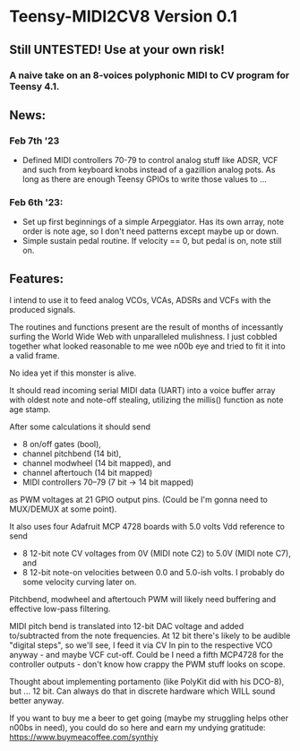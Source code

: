 # Teensy-MIDI2CV8 Version 0.1
## Still UNTESTED! Use at your own risk!
### A naive take on an 8-voices polyphonic MIDI to CV program for Teensy 4.1. 

## News:

### Feb 7th '23

- Defined MIDI controllers 70-79 to control analog stuff like ADSR, VCF and such from keyboard knobs instead of a gazillion analog pots. As long as there are enough Teensy GPIOs to write those values to ...

### Feb 6th '23:

- Set up first beginnings of a simple Arpeggiator. Has its own array, note order is note age, so I don't need patterns except maybe up or down.
- Simple sustain pedal routine. If velocity == 0, but pedal is on, note still on.

## Features:

I intend to use it to feed analog VCOs, VCAs, ADSRs and VCFs with the produced signals.

The routines and functions present are the result of months of incessantly surfing the World Wide Web with unparalleled mulishness. I just cobbled together what looked reasonable to me wee n00b eye and tried to fit it into a valid frame.

No idea yet if this monster is alive.

It should read incoming serial MIDI data (UART) into a voice buffer array with oldest note and note-off stealing, utilizing the millis() function as note age stamp.

After some calculations it should send

- 8 on/off gates (bool), 
- channel pitchbend (14 bit), 
- channel modwheel (14 bit mapped), and 
- channel aftertouch (14 bit mapped) 
- MIDI controllers 70–79 (7 bit -> 14 bit mapped)

as PWM voltages at 21 GPIO output pins. (Could be I'm gonna need to MUX/DEMUX at some point).

It also uses four Adafruit MCP 4728 boards with 5.0 volts Vdd reference to send 

- 8 12-bit note CV voltages from 0V (MIDI note C2) to 5.0V (MIDI note C7), and 
- 8 12-bit note-on velocities between 0.0 and 5.0-ish volts. I probably do some velocity curving later on.

Pitchbend, modwheel and aftertouch PWM will likely need buffering and effective low-pass filtering.

MIDI pitch bend is translated into 12-bit DAC voltage and added to/subtracted from the note frequencies. At 12 bit there's likely to be audible "digital steps", so we'll see, I feed it via CV In pin to the respective VCO anyway - and maybe VCF cut-off. Could be I need a fifth MCP4728 for the controller outputs - don't know how crappy the PWM stuff looks on scope.

Thought about implementing portamento (like PolyKit did with his DCO-8), but ... 12 bit. Can always do that in discrete hardware which WILL sound better anyway.

If you want to buy me a beer to get going (maybe my struggling helps other n00bs in need), you could do so here and earn my undying gratitude: https://www.buymeacoffee.com/synthiy
